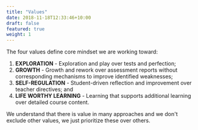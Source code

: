 ```yaml
---
title: "Values"
date: 2018-11-18T12:33:46+10:00
draft: false
featured: true
weight: 1
---
```


The four values define core mindset we are working toward:

1. **EXPLORATION** - Exploration and play over tests and perfection;
2. **GROWTH** - Growth and rework over assessment reports without corresponding
mechanisms to improve identified weaknesses;
3. **SELF-REGULATION** - Student-driven reflection and improvement over teacher
directives; and
4. **LIFE WORTHY LEARNING** - Learning that supports additional learning over detailed course content.

We understand that there is value in many approaches and we don't exclude other values, we just prioritize these over others.
